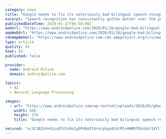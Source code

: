 ```yaml
---
category: news
title: "Google needs to fix its notoriously bad bilingual speech recognition on Assistant and Gboard (Updated)"
excerpt: "Speech recognition has consistently gotten better over the years, which has allowed impressive sci-fi tech like smart speakers to enter our homes. There's one department where Google needs to step up its game, though: multilingual speakers are having a ..."
publishedDateTime: 2020-01-27T06:50:00Z
webUrl: "https://www.androidpolice.com/2020/01/26/google-bad-bilingual-speech-recognition/"
ampWebUrl: "https://www.androidpolice.com/2020/01/26/google-bad-bilingual-speech-recognition/?amp"
cdnAmpWebUrl: "https://www-androidpolice-com.cdn.ampproject.org/c/s/www.androidpolice.com/2020/01/26/google-bad-bilingual-speech-recognition/?amp"
type: article
quality: 43
heat: 43
published: false

provider:
  name: Android Police
  domain: androidpolice.com

topics:
  - AI
  - Natural Language Processing

images:
  - url: "https://www.androidpolice.com/wp-content/uploads/2020/01/gboard-misheard-speech-hero-1-668x376.jpg"
    width: 668
    height: 376
    title: "Google needs to fix its notoriously bad bilingual speech recognition on Assistant and Gboard (Updated)"

secured: "vc3C3BZnU+UisaZFV3sRoIyDPd6A3Tdrorphpp8tA/MloHWBRfQknbUr14YliNCTIq8EPqu52Z3q7dpV8XG26E/JDZq+LbkJa6YxX3CZ5YI5OGl3R7TlkX4CXrFg2QdO0CLmeyXTHOgMalLpG+g+bHGLdGiGVOBPfJyIJTPTalLLULvgpRuw3SB0mOlVn/oL3EvF+SyBikiLnqOC1bBD4j1o53Kvxk+RQTAyBaC1iN6w7XWT3cSkiTyzL+nTuJBxfeDUUOHpdkv9UOeFf1w8z86N3imQE2EsARGWtp/OxEsZ55+1poabgnn0oQIBLBt6;81QcOVNX2Vavip7qrXKazw=="
---
```



